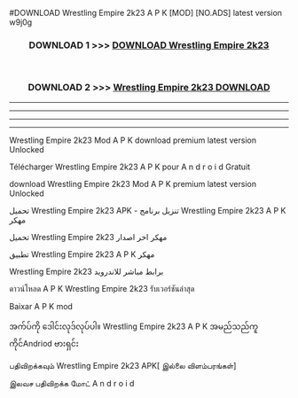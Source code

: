 #DOWNLOAD Wrestling Empire 2k23  A P K [MOD] [NO.ADS] latest version w9j0g



<div align="center">

<h3>DOWNLOAD 1 >>> <a href="https://teeasianyam.web.app?sq=Wrestling Empire 2k23 ">DOWNLOAD Wrestling Empire 2k23  </a></h3><br>

<h3>DOWNLOAD 2 >>> <a href="https://teeasianyam.web.app?sq=Wrestling Empire 2k23  ">Wrestling Empire 2k23   DOWNLOAD </a></h3>

</div>


----------------------------------------------------------

----------------------------------------------------------

----------------------------------------------------------

----------------------------------------------------------


Wrestling Empire 2k23   Mod A P K download premium latest version Unlocked

Télécharger Wrestling Empire 2k23   A P K pour A n d r o i d Gratuit

download Wrestling Empire 2k23   Mod A P K premium latest version Unlocked

تحميل Wrestling Empire 2k23   APK - تنزيل برنامج Wrestling Empire 2k23   A P K مهكر

تحميل Wrestling Empire 2k23   مهكر اخر اصدار

تطبيق Wrestling Empire 2k23   A P K مهكر

Wrestling Empire 2k23   برابط مباشر للاندرويد

ดาวน์โหลด A P K Wrestling Empire 2k23   รับเวอร์ชันล่าสุด

Baixar A P K mod

အက်ပ်ကို ဒေါင်းလုဒ်လုပ်ပါ။ Wrestling Empire 2k23   A P K အမည်သည်ကူကိုင်Andriod ဗားရှင်း

பதிவிறக்கவும் Wrestling Empire 2k23   APK[ இல்லை விளம்பரங்கள்] 
 
இலவச பதிவிறக்க மோட் A n d r o i d



